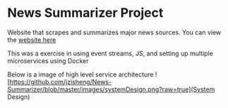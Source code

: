 # News Summarizer Project

Website that scrapes and summarizes major news sources. You can view the [website here](http://142.93.119.27:5000/)

This was a exercise in using event streams, JS, and setting up multiple microservices using Docker

Below is a image of high level service architecture
![https://github.com/jzisheng/News-Summarizer/blob/master/images/systemDesign.png?raw=true](System Design)



